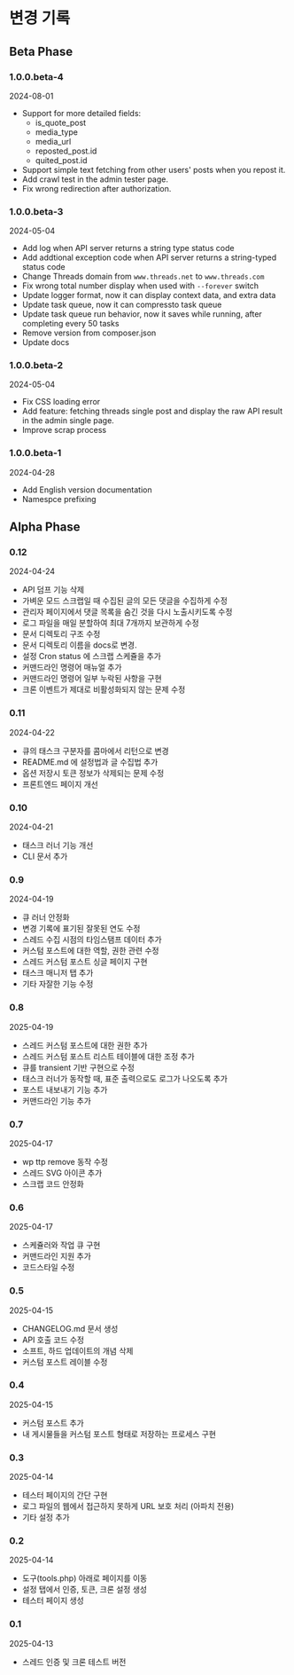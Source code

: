 # 변경 기록

## Beta Phase

### 1.0.0.beta-4

2024-08-01

- Support for more detailed fields:
  - is_quote_post
  - media_type
  - media_url
  - reposted_post.id
  - quited_post.id
- Support simple text fetching from other users' posts when you repost it.
- Add crawl test in the admin tester page.
- Fix wrong redirection after authorization. 

### 1.0.0.beta-3

2024-05-04

- Add log when API server returns a string type status code
- Add addtional exception code when API server returns a string-typed status code
- Change Threads domain from `www.threads.net` to `www.threads.com`
- Fix wrong total number display when used with `--forever` switch
- Update logger format, now it can display context data, and extra data
- Update task queue, now it can compressto task queue
- Update task queue run behavior, now it saves while running, after completing every 50 tasks 
- Remove version from composer.json
- Update docs

### 1.0.0.beta-2

2024-05-04

- Fix CSS loading error
- Add feature: fetching threads single post and display the raw API result in the admin single page.
- Improve scrap process

### 1.0.0.beta-1

2024-04-28

- Add English version documentation
- Namespce prefixing

## Alpha Phase

### 0.12

2024-04-24

- API 덤프 기능 삭제
- 가벼운 모드 스크랩일 때 수집된 글의 모든 댓글을 수집하게 수정
- 관리자 페이지에서 댓글 목록을 숨긴 것을 다시 노출시키도록 수정
- 로그 파일을 매일 분할하여 최대 7개까지 보관하게 수정
- 문서 디렉토리 구조 수정
- 문서 디렉토리 이름을 docs로 변경.
- 설정 Cron status 에 스크랩 스케쥴을 추가
- 커맨드라인 명령어 매뉴얼 추가
- 커맨드라인 명령어 일부 누락된 사항을 구현
- 크론 이벤트가 제대로 비활성화되지 않는 문제 수정

### 0.11

2024-04-22

- 큐의 태스크 구분자를 콤마에서 리턴으로 변경
- README.md 에 설정법과 글 수집법 추가
- 옵션 저장시 토큰 정보가 삭제되는 문제 수정
- 프론트엔드 페이지 개선

### 0.10

2024-04-21

- 태스크 러너 기능 개선
- CLI 문서 추가

### 0.9

2024-04-19

- 큐 러너 안정화
- 변경 기록에 표기된 잘못된 연도 수정
- 스레드 수집 시점의 타임스탬프 데이터 추가
- 커스텀 포스트에 대한 역할, 권한 관련 수정
- 스레드 커스텀 포스트 싱글 페이지 구현
- 태스크 매니저 탭 추가
- 기타 자잘한 기능 수정

### 0.8

2025-04-19

- 스레드 커스텀 포스트에 대한 권한 추가
- 스레드 커스텀 포스트 리스트 테이블에 대한 조정 추가
- 큐를 transient 기반 구현으로 수정
- 태스크 러너가 동작할 때, 표준 출력으로도 로그가 나오도록 추가
- 포스트 내보내기 기능 추가
- 커맨드라인 기능 추가

### 0.7

2025-04-17

- wp ttp remove 동작 수정
- 스레드 SVG 아이콘 추가
- 스크랩 코드 안정화

### 0.6

2025-04-17

- 스케쥴러와 작업 큐 구현
- 커맨드라인 지원 추가
- 코드스타일 수정

### 0.5

2025-04-15

- CHANGELOG.md 문서 생성
- API 호출 코드 수정
- 소프트, 하드 업데이트의 개념 삭제
- 커스텀 포스트 레이블 수정

### 0.4

2025-04-15

- 커스텀 포스트 추가
- 내 게시물들을 커스텀 포스트 형태로 저장하는 프로세스 구현

### 0.3

2025-04-14

- 테스터 페이지의 간단 구현
- 로그 파일의 웹에서 접근하지 못하게 URL 보호 처리 (아파치 전용)
- 기타 설정 추가

### 0.2

2025-04-14

- 도구(tools.php) 아래로 페이지를 이동
- 설정 탭에서 인증, 토큰, 크론 설정 생성
- 테스터 페이지 생성

### 0.1

2025-04-13

- 스레드 인증 및 크론 테스트 버전
